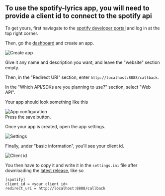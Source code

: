 To use the spotify-lyrics app, you will need to provide a client id to connect to the spotify api
---

To get yours, first naviagate to the [spotify developer portal](https://developer.spotify.com/) and log in at the top right corner.

Then, go the [dashboard](https://developer.spotify.com/dashboard) and create an app.

![Create app](https://i.ibb.co/wN1yW31/image.png)

Give it any name and description you want, and leave the "website" section empty.

Then, in the "Redirect URI" section, enter `http://localhost:8888/callback`.

In the "Which API/SDKs are you planning to use?" section, select "Web API".

Your app should look something like this

![App configuration](https://i.ibb.co/kBSSr2C/image.png)\
Press the save button.

Once your app is created, open the app settings.

![Settings](https://i.ibb.co/hdLP0RV/image.png)

Finally, under "basic information", you'll see your client id.

![Client id](https://i.ibb.co/XJ7WmQR/image.png)

You then have to copy it and write it in the `settings.ini` file after downloading the [latest release](https://github.com/Mews/spotify-lyrics/releases), like so
```
[spotify]
client_id = <your client id>
redirect_uri = http://localhost:8888/callback
```
